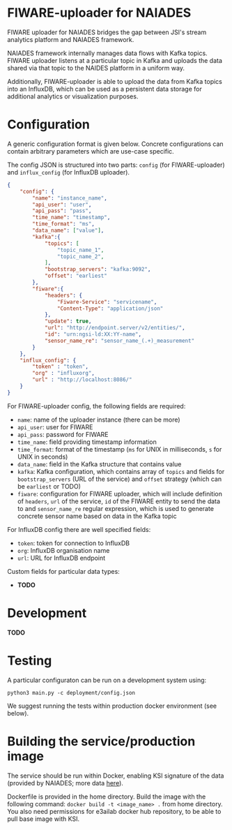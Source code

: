 # FIWARE-uploader for NAIADES

FIWARE uploader for NAIADES bridges the gap between JSI's stream analytics platform and NAIADES framework.

NAIADES framework internally manages data flows with Kafka topics. FIWARE uploader listens at a particular topic in Kafka and uploads the data shared via that topic to the NAIDES platform in a uniform way.

Additionally, FIWARE-uploader is able to upload the data from Kafka topics into an InfluxDB, which can be used as a persistent data storage for additional analytics or visualization purposes.

# Configuration

A generic configuration format is given below. Concrete configurations can contain arbitrary parameters which are use-case specific.

The config JSON is structured into two parts: `config` (for FIWARE-uploader) and `influx_config` (for InfluxDB uploader).

```JSON
{
    "config": {
        "name": "instance_name",
        "api_user": "user",
        "api_pass": "pass",
        "time_name": "timestamp",
        "time_format": "ms",
        "data_name": ["value"],
        "kafka":{
            "topics": [
                "topic_name_1",
                "topic_name_2",
            ],
            "bootstrap_servers": "kafka:9092",
            "offset": "earliest"
        },
        "fiware":{
            "headers": {
                "Fiware-Service": "servicename",
                "Content-Type": "application/json"
            },
            "update": true,
            "url": "http://endpoint.server/v2/entities/",
            "id": "urn:ngsi-ld:XX:YY-name",
            "sensor_name_re": "sensor_name_(.+)_measurement"
        }
    },
    "influx_config": {
        "token" : "token",
        "org" : "influxorg",
        "url" : "http://localhost:8086/"
    }
}
```

For FIWARE-uploader config, the following fields are required:

* `name`: name of the uploader instance (there can be more)
* `api_user`: user for FIWARE
* `api_pass`: password for FIWARE
* `time_name`: field providing timestamp information
* `time_format`: format of the timestamp (`ms` for UNIX in milliseconds, `s` for UNIX in seconds)
* `data_name`: field in the Kafka structure that contains value
* `kafka`: Kafka configuration, which contains array of `topics` and fields for `bootstrap_servers` (URL of the service) and `offset` strategy (which can be `earliest` or TODO)
* `fiware`: configuration for FIWARE uploader, which will include definition of `headers`, `url` of the service, `id` of the FIWARE entity to send the data to and `sensor_name_re` regular expression, which is used to generate concrete sensor name based on data in the Kafka topic

For InfluxDB config there are well specified fields:

* `token`: token for connection to InfluxDB
* `org`: InfluxDB organisation name
* `url`: URL for InfluxDB endpoint

Custom fields for particular data types:
* __TODO__


# Development
__TODO__

# Testing

A particular configuraton can be run on a development system using:

```
python3 main.py -c deployment/config.json
```

We suggest running the tests within production docker environment (see below).


# Building the service/production image
The service should be run within Docker, enabling KSI signature of the data (provided by NAIADES; more data [here](https://gitlab.distantaccess.com/naiades/naiades-platform-poc/-/wikis/home)).

Dockerfile is provided in the home directory. Build the image with the following command:
`docker build -t <image_name> .` from home directory. You also need permissions for e3ailab docker hub repository, to be able to pull base image with KSI.